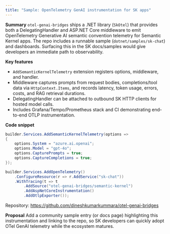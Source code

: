 ```yaml
---
title: "Sample: OpenTelemetry GenAI instrumentation for SK apps"
---
```


**Summary**
`otel-genai-bridges` ships a .NET library (`SkOtel`) that provides both a DelegatingHandler and ASP.NET Core middleware to emit OpenTelemetry Generative AI semantic convention telemetry for Semantic Kernel apps. The repo includes a runnable sample (`dotnet/samples/sk-chat`) and dashboards. Surfacing this in the SK docs/samples would give developers an immediate path to observability.

**Key features**
- `AddSemanticKernelTelemetry` extension registers options, middleware, and handler.
- Middleware captures prompts from request bodies, completions/tool data via `HttpContext.Items`, and records latency, token usage, errors, costs, and RAG retrieval durations.
- DelegatingHandler can be attached to outbound SK HTTP clients for hosted model calls.
- Includes Grafana/Tempo/Prometheus stack and CI demonstrating end-to-end OTLP instrumentation.

**Code snippet**
```csharp
builder.Services.AddSemanticKernelTelemetry(options =>
{
    options.System = "azure.ai.openai";
    options.Model = "gpt-4o";
    options.CapturePrompts = true;
    options.CaptureCompletions = true;
});

builder.Services.AddOpenTelemetry()
    .ConfigureResource(r => r.AddService("sk-chat"))
    .WithTracing(t => t
        .AddSource("otel-genai-bridges/semantic-kernel")
        .AddAspNetCoreInstrumentation()
        .AddOtlpExporter());
```

Repository: https://github.com/dineshkumarkummara/otel-genai-bridges

**Proposal**
Add a community sample entry (or docs page) highlighting this instrumentation and linking to the repo, so SK developers can quickly adopt OTel GenAI telemetry while the ecosystem matures.
